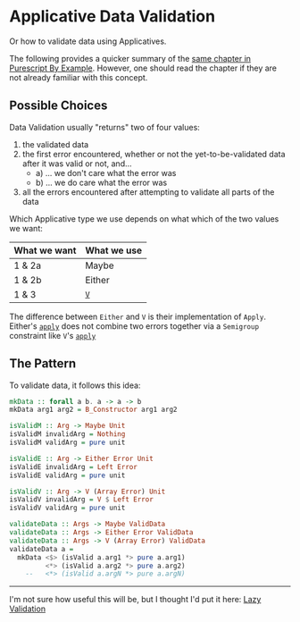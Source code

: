 # Applicative Data Validation

Or how to validate data using Applicatives.

The following provides a quicker summary of the [same chapter in Purescript By Example](https://book.purescript.org/chapter7.html). However, one should read the chapter if they are not already familiar with this concept.

## Possible Choices

Data Validation usually "returns" two of four values:
1. the validated data
2. the first error encountered, whether or not the yet-to-be-validated data after it was valid or not, and...
    - a) ... we don't care what the error was
    - b) ... we do care what the error was
3. all the errors encountered after attempting to validate all parts of the data

Which Applicative type we use depends on what which of the two values we want:

| What we want | What we use|
| - | - |
| 1 & 2a | Maybe |
| 1 & 2b | Either |
| 1 & 3 | [`V`](https://pursuit.purescript.org/packages/purescript-validation/4.0.0/docs/Data.Validation.Semigroup#t:V) |

The difference between `Either` and `V` is their implementation of `Apply`. Either's [`apply`](https://github.com/purescript/purescript-either/blob/v4.0.0/src/Data/Either.purs#L44-L78) does not combine two errors together via a `Semigroup` constraint like `V`'s [`apply`](https://github.com/purescript/purescript-either/blob/v4.0.0/src/Data/Either.purs#L44-L78)

## The Pattern

To validate data, it follows this idea:
```haskell
mkData :: forall a b. a -> a -> b
mkData arg1 arg2 = B_Constructor arg1 arg2

isValidM :: Arg -> Maybe Unit
isValidM invalidArg = Nothing
isValidM validArg = pure unit

isValidE :: Arg -> Either Error Unit
isValidE invalidArg = Left Error
isValidE validArg = pure unit

isValidV :: Arg -> V (Array Error) Unit
isValidV invalidArg = V $ Left Error
isValidV validArg = pure unit

validateData :: Args -> Maybe ValidData
validateData :: Args -> Either Error ValidData
validateData :: Args -> V (Array Error) ValidData
validateData a =
  mkData <$> (isValid a.arg1 *> pure a.arg1)
         <*> (isValid a.arg2 *> pure a.arg2)
    --   <*> (isValid a.argN *> pure a.argN)
```

<hr>

I'm not sure how useful this will be, but I thought I'd put it here:
[Lazy Validation](https://ro-che.info/articles/2019-03-02-lazy-validation-applicative)
